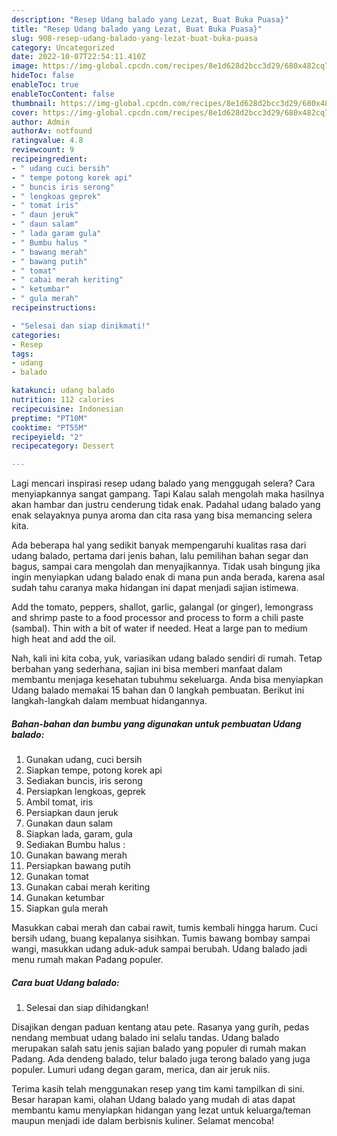 ```yaml
---
description: "Resep Udang balado yang Lezat, Buat Buka Puasa}"
title: "Resep Udang balado yang Lezat, Buat Buka Puasa}"
slug: 908-resep-udang-balado-yang-lezat-buat-buka-puasa
category: Uncategorized
date: 2022-10-07T22:54:11.410Z
image: https://img-global.cpcdn.com/recipes/8e1d628d2bcc3d29/680x482cq70/udang-balado-foto-resep-utama.jpg
hideToc: false
enableToc: true
enableTocContent: false
thumbnail: https://img-global.cpcdn.com/recipes/8e1d628d2bcc3d29/680x482cq70/udang-balado-foto-resep-utama.jpg
cover: https://img-global.cpcdn.com/recipes/8e1d628d2bcc3d29/680x482cq70/udang-balado-foto-resep-utama.jpg
author: Admin
authorAv: notfound
ratingvalue: 4.8
reviewcount: 9
recipeingredient:
- " udang cuci bersih"
- " tempe potong korek api"
- " buncis iris serong"
- " lengkoas geprek"
- " tomat iris"
- " daun jeruk"
- " daun salam"
- " lada garam gula"
- " Bumbu halus "
- " bawang merah"
- " bawang putih"
- " tomat"
- " cabai merah keriting"
- " ketumbar"
- " gula merah"
recipeinstructions:

- "Selesai dan siap dinikmati!"
categories:
- Resep
tags:
- udang
- balado

katakunci: udang balado 
nutrition: 112 calories
recipecuisine: Indonesian
preptime: "PT10M"
cooktime: "PT55M"
recipeyield: "2"
recipecategory: Dessert

---
```



Lagi mencari inspirasi resep udang balado yang menggugah selera? Cara menyiapkannya sangat gampang. Tapi Kalau salah mengolah maka hasilnya akan hambar dan justru cenderung tidak enak. Padahal udang balado yang enak selayaknya punya aroma dan cita rasa yang bisa memancing selera kita.


Ada beberapa hal yang sedikit banyak mempengaruhi kualitas rasa dari udang balado, pertama dari jenis bahan, lalu pemilihan bahan segar dan bagus, sampai cara mengolah dan menyajikannya. Tidak usah bingung jika ingin menyiapkan udang balado enak di mana pun anda berada, karena asal sudah tahu caranya maka hidangan ini dapat menjadi sajian istimewa.

Add the tomato, peppers, shallot, garlic, galangal (or ginger), lemongrass and shrimp paste to a food processor and process to form a chili paste (sambal). Thin with a bit of water if needed. Heat a large pan to medium high heat and add the oil.


Nah, kali ini kita coba, yuk, variasikan udang balado sendiri di rumah. Tetap berbahan yang sederhana, sajian ini bisa memberi manfaat dalam membantu menjaga kesehatan tubuhmu sekeluarga. Anda bisa menyiapkan Udang balado memakai 15 bahan dan 0 langkah pembuatan. Berikut ini langkah-langkah dalam membuat hidangannya.

<!--inarticleads1-->

##### Bahan-bahan dan bumbu yang digunakan untuk pembuatan Udang balado:

1. Gunakan  udang, cuci bersih
1. Siapkan  tempe, potong korek api
1. Sediakan  buncis, iris serong
1. Persiapkan  lengkoas, geprek
1. Ambil  tomat, iris
1. Persiapkan  daun jeruk
1. Gunakan  daun salam
1. Siapkan  lada, garam, gula
1. Sediakan  Bumbu halus :
1. Gunakan  bawang merah
1. Persiapkan  bawang putih
1. Gunakan  tomat
1. Gunakan  cabai merah keriting
1. Gunakan  ketumbar
1. Siapkan  gula merah


Masukkan cabai merah dan cabai rawit, tumis kembali hingga harum. Cuci bersih udang, buang kepalanya sisihkan. Tumis bawang bombay sampai wangi, masukkan udang aduk-aduk sampai berubah. Udang balado jadi menu rumah makan Padang populer. 

<!--inarticleads2-->

##### Cara buat Udang balado:


1. Selesai dan siap dihidangkan!

Disajikan dengan paduan kentang atau pete. Rasanya yang gurih, pedas nendang membuat udang balado ini selalu tandas. Udang balado merupakan salah satu jenis sajian balado yang populer di rumah makan Padang. Ada dendeng balado, telur balado juga terong balado yang juga populer. Lumuri udang degan garam, merica, dan air jeruk niis. 

Terima kasih telah menggunakan resep yang tim kami tampilkan di sini. Besar harapan kami, olahan Udang balado yang mudah di atas dapat membantu kamu menyiapkan hidangan yang lezat untuk keluarga/teman maupun menjadi ide dalam berbisnis kuliner. Selamat mencoba!

